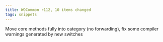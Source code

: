 ```yaml
---
title: WOCommon r112, 10 items changed
tags: snippets
---
```


Move core methods fully into category (no forwarding), fix some compiler warnings generated by new switches
